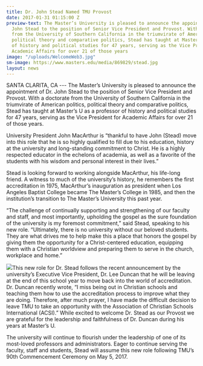 ```yaml
---
title: Dr. John Stead Named TMU Provost
date: 2017-01-31 01:15:00 Z
preview-text: The Master’s University is pleased to announce the appointment of Dr.
  John Stead to the position of Senior Vice President and Provost. With a doctorate
  from the University of Southern California in the triumvirate of American politics,
  political theory and comparative politics, Stead has taught at Master’s U as a professor
  of history and political studies for 47 years, serving as the Vice President for
  Academic Affairs for over 21 of those years
image: "/uploads/WelcomeWeb3.jpg"
sm-image: https://www.masters.edu/media/869829/stead.jpg
layout: news
---
```


SANTA CLARITA, CA --- The Master’s University is pleased to announce the appointment of Dr. John Stead to the position of Senior Vice President and Provost. With a doctorate from the University of Southern California in the triumvirate of American politics, political theory and comparative politics, Stead has taught at Master’s U as a professor of history and political studies for 47 years, serving as the Vice President for Academic Affairs for over 21 of those years.

University President John MacArthur is “thankful to have John (Stead) move into this role that he is so highly qualified to fill due to his education, history at the university and long-standing commitment to Christ. He is a highly respected educator in the echelons of academia, as well as a favorite of the students with his wisdom and personal interest in their lives.”

Stead is looking forward to working alongside MacArthur, his life-long friend. A witness to much of the university’s history, he remembers the first accreditation in 1975, MacArthur’s inauguration as president when Los Angeles Baptist College became The Master’s College in 1985, and then the institution’s transition to The Master’s University this past year.

“The challenge of continually supporting and strengthening of our faculty and staff, and most importantly, upholding the gospel as the sure foundation of the university is my foremost commitment,” said Stead, speaking to his new role. “Ultimately, there is no university without our beloved students. They are what drives me to help make this a place that honors the gospel by giving them the opportunity for a Christ-centered education, equipping them with a Christian worldview and preparing them to serve in the church, workplace and home.”

![](https://www.masters.edu/media/869831/wow_89_stead_teaching_fxd.jpg?width=0&height=0)This new role for Dr. Stead follows the recent announcement by the university’s Executive Vice President, Dr. Lee Duncan that he will be leaving at the end of this school year to move back into the world of accreditation. Dr. Duncan recently wrote, “I miss being out in Christian schools and teaching them how to use the accreditation process to improve what they are doing. Therefore, after much prayer, I have made the difficult decision to leave TMU to take an opportunity with the Association of Christian Schools International (ACSI).” While excited to welcome Dr. Stead as our Provost we are grateful for the leadership and faithfulness of Dr. Duncan during his years at Master’s U.

The university will continue to flourish under the leadership of one of its most-loved professors and administrators. Eager to continue serving the faculty, staff and students, Stead will assume this new role following TMU’s 90th Commencement Ceremony on May 5, 2017.